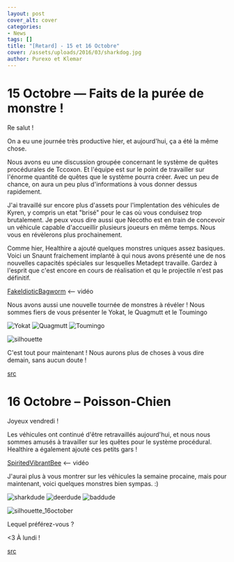 ```yaml
---
layout: post
cover_alt: cover
categories:
- News
tags: []
title: "[Retard] - 15 et 16 Octobre"
cover: /assets/uploads/2016/03/sharkdog.jpg
author: Purexo et Klemar
---
```

# 15 Octobre — Faits de la purée de monstre !

Re salut !

On a eu une journée très productive hier, et aujourd'hui, ça a été la même chose.

Nous avons eu une discussion groupée concernant le système de quêtes procédurales de Tccoxon. Et l'équipe est sur le point de travailler sur l'énorme quantité de quêtes que le système pourra créer. Avec un peu de chance, on aura un peu plus d'informations à vous donner dessus rapidement.

J'ai travaillé sur encore plus d'assets pour l'implentation des véhicules de Kyren, y compris un etat "brisé" pour le cas où vous conduisez trop brutalement. Je peux vous dire aussi que Necotho est en train de concevoir un véhicule capable d'accueillir plusieurs joueurs en même temps. Nous vous en révèlerons plus prochainement.

Comme hier, Healthire a ajouté quelques monstres uniques assez basiques. Voici un Snaunt fraichement implanté à qui nous avons présenté une de nos nouvelles capacités spéciales sur lesquelles Metadept travaille. Gardez à l'esprit que c'est encore en cours de réalisation et qu le projectile n'est pas définitif.

[FakeIdioticBagworm](http://zippy.gfycat.com/FakeIdioticBagworm.webm) <-- vidéo

Nous avons aussi une nouvelle tournée de monstres à révéler ! Nous sommes fiers de vous présenter le Yokat, le Quagmutt et le Toumingo

![Yokat]({{site.asset_path.uploads}}/2016/03/purpleman.gif) ![Quagmutt]({{site.asset_path.uploads}}/2016/03/swampy.gif) ![Toumingo]({{site.asset_path.uploads}}/2016/03/tallbird.gif)

![silhouette]({{site.asset_path.uploads}}/2016/03/silhouette2.png)

C'est tout pour maintenant ! Nous aurons plus de choses à vous dire demain, sans aucun doute !

[src](http://playstarbound.com/15th-october-do-the-monster-mash/)

# 16 Octobre – Poisson-Chien

Joyeux vendredi !

Les véhicules ont continué d'être retravaillés aujourd'hui, et nous nous sommes amusés à travailler sur les quêtes pour le système procédural. Healthire a également ajouté ces petits gars !

[SpiritedVibrantBee](http://gfycat.com/SpiritedVibrantBee) <-- vidéo

J'aurai plus à vous montrer sur les véhicules la semaine procaine, mais pour maintenant, voici quelques monstres bien sympas. :)

![sharkdude]({{site.asset_path.uploads}}/2016/03/sharkdude.gif) ![deerdude]({{site.asset_path.uploads}}/2016/03/deerdude.gif) ![baddude]({{site.asset_path.uploads}}/2016/03/baddude.gif)

![silhouette_16october]({{site.asset_path.uploads}}/2016/03/silhouette_16october.png)

Lequel préférez-vous ?

<3 À lundi !

[src](http://playstarbound.com/16th-october-sharkdog/)
